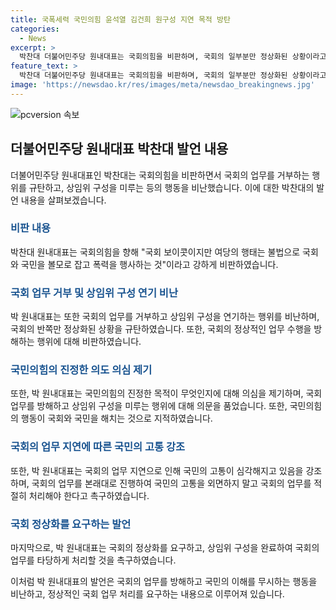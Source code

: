 ```yaml
---
title: 국폭세력 국민의힘 윤석열 김건희 원구성 지연 목적 방탄
categories:
  - News
excerpt: >
  박찬대 더불어민주당 원내대표는 국회의힘을 비판하며, 국회의 일부분만 정상화된 상황이라고 지적했다. 국회의 상임위 구성이 지연되고 대정부질문과 국회 일정을 거부하는 행위를 비난했다. 또한, 자영업자들의 고통을 언급하며 국회의 업무를 계속 진행해야 한다고 촉구했다. 더불어민주당의 입장을 주장하며 국민의힘의 행동을 비난하는 발언을 통해 국회의 상황을 강하게 비판했다.
feature_text: >
  박찬대 더불어민주당 원내대표는 국회의힘을 비판하며, 국회의 일부분만 정상화된 상황이라고 지적했다. 국회의 상임위 구성이 지연되고 대정부질문과 국회 일정을 거부하는 행위를 비난했다. 또한, 자영업자들의 고통을 언급하며 국회의 업무를 계속 진행해야 한다고 촉구했다. 더불어민주당의 입장을 주장하며 국민의힘의 행동을 비난하는 발언을 통해 국회의 상황을 강하게 비판했다.
image: 'https://newsdao.kr/res/images/meta/newsdao_breakingnews.jpg'
---
```


<p><img src="https://newsdao.kr/res/images/meta/newsdao_breakingnews.jpg" alt="pcversion 속보" /></p>

<h2 data-ke-size="size26">더불어민주당 원내대표 박찬대 발언 내용</h2>

<p data-ke-size="size16">더불어민주당 원내대표인 박찬대는 국회의힘을 비판하면서 국회의 업무를 거부하는 행위를 규탄하고, 상임위 구성을 미루는 등의 행동을 비난했습니다. 이에 대한 박찬대의 발언 내용을 살펴보겠습니다.</p>

<h3><b><span style="color: #1a5490;">비판 내용</span></b></h3>

<p data-ke-size="size16">박찬대 원내대표는 국회의힘을 향해 "국회 보이콧이지만 여당의 행태는 불법으로 국회와 국민을 볼모로 잡고 폭력을 행사하는 것"이라고 강하게 비판하였습니다.</p>

<h3><b><span style="color: #1a5490;">국회 업무 거부 및 상임위 구성 연기 비난</span></b></h3>

<p data-ke-size="size16">박 원내대표는 또한 국회의 업무를 거부하고 상임위 구성을 연기하는 행위를 비난하며, 국회의 반쪽만 정상화된 상황을 규탄하였습니다. 또한, 국회의 정상적인 업무 수행을 방해하는 행위에 대해 비판하였습니다.</p>

<h3><b><span style="color: #1a5490;">국민의힘의 진정한 의도 의심 제기</span></b></h3>

<p data-ke-size="size16">또한, 박 원내대표는 국민의힘의 진정한 목적이 무엇인지에 대해 의심을 제기하며, 국회 업무를 방해하고 상임위 구성을 미루는 행위에 대해 의문을 품었습니다. 또한, 국민의힘의 행동이 국회와 국민을 해치는 것으로 지적하였습니다.</p>

<h3><b><span style="color: #1a5490;">국회의 업무 지연에 따른 국민의 고통 강조</span></b></h3>

<p data-ke-size="size16">또한, 박 원내대표는 국회의 업무 지연으로 인해 국민의 고통이 심각해지고 있음을 강조하며, 국회의 업무를 본래대로 진행하여 국민의 고통을 외면하지 말고 국회의 업무를 적절히 처리해야 한다고 촉구하였습니다.</p>

<h3><b><span style="color: #1a5490;">국회 정상화를 요구하는 발언</span></b></h3>

<p data-ke-size="size16">마지막으로, 박 원내대표는 국회의 정상화를 요구하고, 상임위 구성을 완료하여 국회의 업무를 타당하게 처리할 것을 촉구하였습니다. 

이처럼 박 원내대표의 발언은 국회의 업무를 방해하고 국민의 이해를 무시하는 행동을 비난하고, 정상적인 국회 업무 처리를 요구하는 내용으로 이루어져 있습니다.</p>

